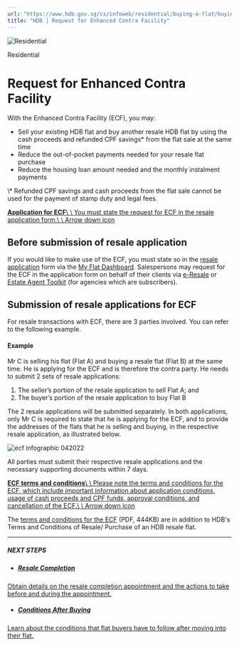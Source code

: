```yaml
---
url: "https://www.hdb.gov.sg/cs/infoweb/residential/buying-a-flat/buying-procedure-for-resale-flats/resale-application/request-for-enhanced-contra-facility"
title: "HDB | Request for Enhanced Contra Facility"
---
```


![Residential](https://www.hdb.gov.sg/cs/infoweb/-/media/HDBContent/Images/General/residential-masthead.jpg)

Residential


# Request for Enhanced Contra Facility

With the Enhanced Contra Facility (ECF), you may:

- Sell your existing HDB flat and buy another resale HDB flat by using the cash proceeds and refunded CPF savings\* from the flat sale at the same time
- Reduce the out-of-pocket payments needed for your resale flat purchase
- Reduce the housing loan amount needed and the monthly instalment payments

\\* Refunded CPF savings and cash proceeds from the flat sale cannot be used for the payment of stamp duty and legal fees.

[**Application for ECF**\\
\\
You must state the request for ECF in the resale application form.\\
\\
Arrow down icon](https://www.hdb.gov.sg/cs/infoweb/residential/buying-a-flat/buying-procedure-for-resale-flats/resale-application/request-for-enhanced-contra-facility#ApplicationforECF-1)

## Before submission of resale application

If you would like to make use of the ECF, you must state so in the [resale application](https://www.hdb.gov.sg/cs/infoweb/residential/buying-a-flat/buying-procedure-for-resale-flats/resale-application/application) form via the [My Flat Dashboard](https://services2.hdb.gov.sg/web/bp28/TimeLine/my-flat-dashboard). Salespersons may request for the ECF in the application form on behalf of their clients via [e-Resale](https://services2.hdb.gov.sg/webapp/BB31ERESALE3/BB31SMain) or [Estate Agent Toolkit](https://services2.hdb.gov.sg/webapp/BB31AWEstateAgent/BB31SMain) (for agencies which are subscribers).

## Submission of resale applications for ECF

For resale transactions with ECF, there are 3 parties involved. You can refer to the following example.

#### Example

Mr C is selling his flat (Flat A) and buying a resale flat (Flat B) at the same time. He is applying for the ECF and is therefore the contra party. He needs to submit 2 sets of resale applications:

1. The seller’s portion of the resale application to sell Flat A; and
2. The buyer’s portion of the resale application to buy Flat B

The 2 resale applications will be submitted separately. In both applications, only Mr C is required to state that he is applying for the ECF, and to provide the addresses of the flats that he is selling and buying, in the respective resale application, as illustrated below.

![ecf infographic 042022](https://www.hdb.gov.sg/cs/infoweb/-/media/HDBContent/Images/EAPG/EAPG-CSC/ECF-example.png?h=448&w=1106)

All parties must submit their respective resale applications and the necessary supporting documents within 7 days.

[**ECF terms and conditions**\\
\\
Please note the terms and conditions for the ECF, which include important information about application conditions, usage of cash proceeds and CPF funds, approval conditions, and cancellation of the ECF.\\
\\
Arrow down icon](https://www.hdb.gov.sg/cs/infoweb/residential/buying-a-flat/buying-procedure-for-resale-flats/resale-application/request-for-enhanced-contra-facility#ECFtermsandconditions-2)

The [terms and conditions for the ECF](https://www.hdb.gov.sg/cs/infoweb/-/media/doc/EAPG-CSC/ECF-TC.pdf) (PDF, 444KB) are in addition to HDB's Terms and Conditions of Resale/ Purchase of an HDB resale flat.

* * *

##### NEXT STEPS

- ##### [Resale Completion](https://www.hdb.gov.sg/residential/buying-a-flat/buying-procedure-for-resale-flats/resale-completion)

[Obtain details on the resale completion appointment and the actions to take before and during the appointment.](https://www.hdb.gov.sg/residential/buying-a-flat/buying-procedure-for-resale-flats/resale-completion)
- ##### [Conditions After Buying](https://www.hdb.gov.sg/residential/buying-a-flat/conditions-after-buying)

[Learn about the conditions that flat buyers have to follow after moving into their flat.](https://www.hdb.gov.sg/residential/buying-a-flat/conditions-after-buying)